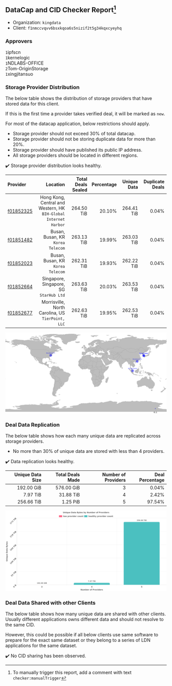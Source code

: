 ## DataCap and CID Checker Report[^1]
 - Organization: `kingdata`
 - Client: `f1nmccvqvv6bsxkqoa6s5nizif2t5g34kqxcyeyhq`
### Approvers
`1`ipfscn<br/>`1`kernelogic<br/>`1`NDLABS-OFFICE<br/>`2`Tom-OriginStorage<br/>`1`xingjitansuo

### Storage Provider Distribution
The below table shows the distribution of storage providers that have stored data for this client.

If this is the first time a provider takes verified deal, it will be marked as `new`.

For most of the datacap application, below restrictions should apply.
 - Storage provider should not exceed 30% of total datacap.
 - Storage provider should not be storing duplicate data for more than 20%.
 - Storage provider should have published its public IP address.
 - All storage providers should be located in different regions.

✔️ Storage provider distribution looks healthy.

| Provider                                              |                                                            Location | Total Deals Sealed | Percentage | Unique Data | Duplicate Deals |
| :---------------------------------------------------- | ------------------------------------------------------------------: | -----------------: | ---------: | ----------: | --------------: |
| [f01852325](https://filfox.info/en/address/f01852325) | Hong Kong, Central and Western, HK<br/>`BIH-Global Internet Harbor` |         264.50 TiB |     20.10% |  264.41 TiB |           0.04% |
| [f01851482](https://filfox.info/en/address/f01851482) |                                Busan, Busan, KR<br/>`Korea Telecom` |         263.13 TiB |     19.99% |  263.03 TiB |           0.04% |
| [f01852023](https://filfox.info/en/address/f01852023) |                                Busan, Busan, KR<br/>`Korea Telecom` |         262.31 TiB |     19.93% |  262.22 TiB |           0.04% |
| [f01852664](https://filfox.info/en/address/f01852664) |                          Singapore, Singapore, SG<br/>`StarHub Ltd` |         263.63 TiB |     20.03% |  263.53 TiB |           0.04% |
| [f01852677](https://filfox.info/en/address/f01852677) |                Morrisville, North Carolina, US<br/>`TierPoint, LLC` |         262.63 TiB |     19.95% |  262.53 TiB |           0.04% |

![Provider Distribution](https://raw.githubusercontent.com/data-preservation-programs/filplus-checker-assets/main/filecoin-project/filecoin-plus-large-datasets/issues/915/1673235516598.png)
### Deal Data Replication
The below table shows how each many unique data are replicated across storage providers.
- No more than 30% of unique data are stored with less than 4 providers.

✔️ Data replication looks healthy.

| Unique Data Size | Total Deals Made | Number of Providers | Deal Percentage |
| ---------------: | ---------------: | ------------------: | --------------: |
|       192.00 GiB |       576.00 GiB |                   3 |           0.04% |
|         7.97 TiB |        31.88 TiB |                   4 |           2.42% |
|       256.66 TiB |         1.25 PiB |                   5 |          97.54% |

![Replication Distribution](https://raw.githubusercontent.com/data-preservation-programs/filplus-checker-assets/main/filecoin-project/filecoin-plus-large-datasets/issues/915/1673235517215.png)
### Deal Data Shared with other Clients
The below table shows how many unique data are shared with other clients.
Usually different applications owns different data and should not resolve to the same CID.

However, this could be possible if all below clients use same software to prepare for the exact same dataset or they belong to a series of LDN applications for the same dataset.

✔️ No CID sharing has been observed.

[^1]: To manually trigger this report, add a comment with text `checker:manualTrigger`

